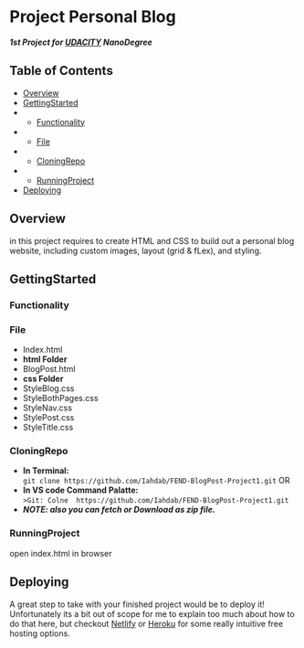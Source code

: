 # Project Personal Blog
***1st Project for [UDACITY](UDACITY.com) NanoDegree*** 

## Table of Contents
- [Overview](#Overview)
- [GettingStarted](#GettingStarted)
- - [Functionality](#Functionality)
- - [File](#File)
- - [CloningRepo](#CloningRepo)
- - [RunningProject](#RunningProject)
- [Deploying](#Deploying)

## Overview
in this project requires to create HTML and CSS to build out a personal blog website, including custom images, layout (grid & fLex), and styling. 

## GettingStarted

 ### Functionality
 
 ### File 
 - Index.html
 - **html Folder**
  - BlogPost.html
 - **css Folder** 
  - StyleBlog.css
  - StyleBothPages.css
  - StyleNav.css
  - StylePost.css
  - StyleTitle.css

 ### CloningRepo 
  - **In Terminal:**\
    ```git clone https://github.com/Iahdab/FEND-BlogPost-Project1.git```
    OR
  - **In VS code Command Palatte:**\
    ```>Git: Colne  https://github.com/Iahdab/FEND-BlogPost-Project1.git```
  - ***NOTE: also you can fetch or Download as zip file.***
    
 ### RunningProject
 open index.html in browser 

## Deploying
A great step to take with your finished project would be to deploy it! Unfortunately its a bit out of scope for me to explain too much about how to do that here, but checkout [Netlify](https://www.netlify.com/) or [Heroku](https://www.heroku.com/) for some really intuitive free hosting options.
